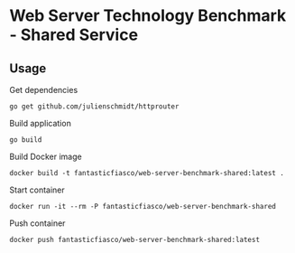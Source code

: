 # Web Server Technology Benchmark - Shared Service

## Usage

Get dependencies
```
go get github.com/julienschmidt/httprouter
```

Build application
```
go build
```

Build Docker image
```
docker build -t fantasticfiasco/web-server-benchmark-shared:latest .
```

Start container
```
docker run -it --rm -P fantasticfiasco/web-server-benchmark-shared
```

Push container
```
docker push fantasticfiasco/web-server-benchmark-shared:latest
```
